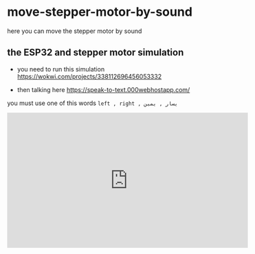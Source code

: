 # move-stepper-motor-by-sound

here you can move the stepper motor by sound

## the ESP32 and stepper motor simulation
- you need to run this simulation https://wokwi.com/projects/338112696456053332

- then talking here https://speak-to-text.000webhostapp.com/  

you must use one of this words `left , right , يسار , يمين`



<p align="center">
<iframe width="560" height="315" src="https://www.youtube.com/embed/jiLBWxXWT1Y" title="YouTube video player" frameborder="0" allow="accelerometer; autoplay; clipboard-write; encrypted-media; gyroscope; picture-in-picture" allowfullscreen></iframe>
</p>


